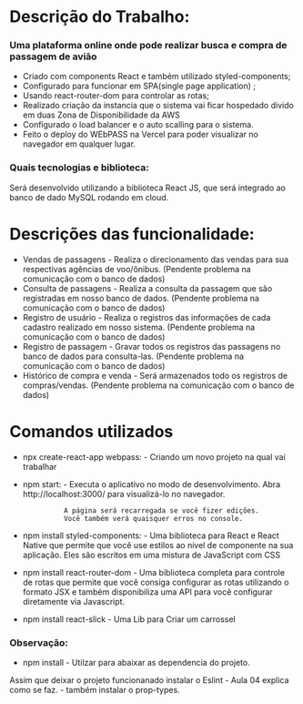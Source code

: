 # Descrição do Trabalho:
### Uma plataforma online onde pode realizar busca e compra de passagem de avião
* Criado com components React e também utilizado styled-components;
* Configurado para funcionar em SPA(single page application) ;
* Usando react-router-dom para controlar as rotas;
* Realizado criação da instancia que o sistema vai ficar hospedado divido em duas Zona de Disponibilidade da AWS 
* Configurado o load balancer e o auto scalling para o sistema. 
* Feito o deploy do WEbPASS na Vercel para poder visualizar no navegador em qualquer lugar.

### Quais tecnologias e biblioteca:
Será desenvolvido utilizando a biblioteca React JS, que será integrado ao banco de dado MySQL rodando em cloud.

# Descrições das funcionalidade:
* Vendas de passagens - Realiza o direcionamento das vendas para sua respectivas agências de voo/ônibus. (Pendente problema na comunicação com o banco de dados)
* Consulta de passagens - Realiza a consulta da passagem que são registradas em nosso banco de dados. (Pendente problema na comunicação com o banco de dados)
* Registro de usuário - Realiza o registros das informações de cada cadastro realizado em nosso sistema. (Pendente problema na comunicação com o banco de dados)
* Registro de passagem - Gravar todos os registros das passagens no banco de dados para consulta-las. (Pendente problema na comunicação com o banco de dados)
* Histórico de compra e venda -  Será armazenados todo os registros de compras/vendas. (Pendente problema na comunicação com o banco de dados)

# Comandos utilizados

* npx create-react-app webpass:
             -  Criando um novo projeto na qual vai trabalhar


* npm start:
              - Executa o aplicativo no modo de desenvolvimento.
                Abra http://localhost:3000/ para visualizá-lo no navegador.

                A página será recarregada se você fizer edições.
                Você também verá quaisquer erros no console.

* npm install styled-components:
              - Uma biblioteca para React e React Native que permite 
                que você use estilos ao nível de componente na sua aplicação. 
                Eles são escritos em uma mistura de JavaScript com CSS

*  npm install react-router-dom
              - Uma biblioteca completa para controle de rotas que permite que você consiga configurar
                as rotas utilizando o formato JSX e também disponibiliza uma API para você 
                configurar diretamente via Javascript.

*  npm install react-slick
              - Uma Lib para Criar um carrossel

### Observação:
* npm install 
              - Utilzar para abaixar as dependencia do projeto.


Assim que deixar o projeto funcionanado instalar o Eslint 
              - Aula 04 explica como se faz.
              - também instalar o prop-types.
